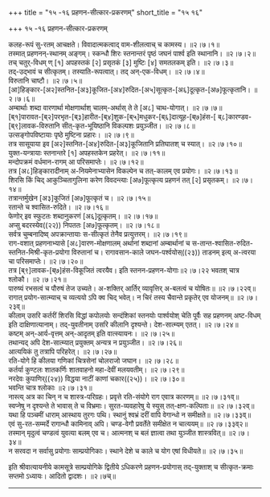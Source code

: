 +++
title = "१५ -१६ प्रहणन-सीत्कार-प्रकरणम्"
short_title = "१५ १६"

+++
१५ -१६ प्रहणन-सीत्कार-प्रकरणम्


कलह-रूपं सु-रतम् आचक्षते। विवादात्मकत्वाद् वाम-शीलत्वाच् च कामस्य।   ॥२।७।१॥  
तस्मात् प्रहणनन्-स्थानम् अङ्गम्। स्कन्धौ शिरः स्तनान्तरं पृष्ठं जघनं पार्श्व इति स्थानानि।   ॥२।७।२॥  
तच् चतुर्-विधम् ण् [१] अपहस्तकं [२] प्रसृतकं [३] मुष्टिः [४] समतलकम् इति।   ॥२।७।३॥  
तद्-उद्भावं च सीत्कृतम्। तस्याति-रूपत्वात्। तद् अन्-एक-विधम्।   ॥२।७।४॥  
विरुतानि चाष्टौ।   ॥२।७।५॥  
[आ]हिङ्कार-[अ२]स्तनित-[अ३]कूजित-[अ४]रुदित-[अ५]सूत्कृत-[अ६]दूत्कृत-[अ७]फूत्कृतानि।   ॥२।७।६॥  
अम्बार्थाः शब्दा वारणार्था मोक्षणार्थाश् चालम्-अर्थास् ते ते [अ८] चाथ-योगात्।   ॥२।७।७॥  
[ब्१]पारावत-[ब्२]परभृत-[ब्३]हारीत-[ब्४]शुक-[ब्५]मधुकर-[ब्६]दात्यूह-[ब्७]हंस-[ ब्८]कारण्डव-[ब्९]लावक-विरुतानि सीत्-कृत-भूयिष्ठानि विकल्पशः प्रयुञ्जीत।   ॥२।७।८॥  
उत्सङ्गोपविष्टायाः पृष्ठे मुष्टिना प्रहारः।   ॥२।७।९॥  
तत्र सासूयाया इव [अ२]स्तनित-[अ४]रुदित-[अ३]कूजितानि प्रतिघातश् च स्यात्।   ॥२।७।१०॥  
युक्त-यन्त्रायाः स्तनान्तरे [१] अपहस्तकेन प्रहरेत्।   ॥२।७।११॥  
मन्दोपक्रमं वर्धमान-रागम् आ परिसमाप्तेः।   ॥२।७।१२॥  
तत्र [अ८]हिङ्कारादीनाम् अ-नियमेनाभ्यासेन विकल्पेन च तत्-कालम् एव प्रयोगः।   ॥२।७।१३॥  
शिरसि किं चिद् आकुञ्चितागुलिना करेण विवदन्त्याः [अ७]फूत्कृत्य प्रहणनं तत् [२] प्रसृतकम्।   ॥२।७।१४॥  
तत्रान्तर्मुखेन [अ३]कूजितं [अ७]फूत्कृतं च।   ॥२।७।१५॥  
रतान्ते च श्वासित-रुदिते।   ॥२।७।१६॥  
फेणोर् इव स्फुटतः शब्दानुकरणं [अ६]दूत्कृतम्।   ॥२।७।१७॥  
अप्सु बदरस्येव((२२)) निपततः [अ७]फूत्कृतम्।   ॥२।७।१८॥  
सर्वत्र चुम्बनादिष्व् अपक्रान्तायाः स-सीत्कृतं तेनैव प्रत्युत्तरम्।   ॥२।७।१९॥  
राग-वशात् प्रहणनाभ्यासे [अ८]वारण-मोक्षणालम् अर्थानां शब्दानां अम्बार्थानां च स-तान्त-श्वासित-रुदित-स्तनित-मिश्री-कृत-प्रयोगा विरुतानां च। रागावसान-काले जघन-पर्श्वयोस्((२३)) ताडनम् इत्य् अ-त्वरया चा परिसमाप्तेः।   ॥२।७।२०॥  
तत्र [ब्९]लावक-[ब्७]हंस-विकूजितं त्वरयैव। इति स्तनन-प्रहणन-योगाः॥२।७।२२ भवतश् चात्र श्लोकौ।   ॥२।७।२१॥  
पारुष्यं रभसत्वं च पौरुषं तेज उच्यते। अ-शक्तिर् आर्तिर् व्यावृत्तिर् अ-बलत्वं च योषितः॥   ॥२।७।२२व्॥  
रागात् प्रयोग-सात्म्याच् च व्यत्ययो ऽपि क्व चिद् भवेत्। न चिरं तस्य चैवान्ते प्रकृतेर् एव योजनम्॥   ॥२।७।२३व्॥  
कीलाम् उसरि कर्तरीं शिरसि विद्धां कपोलयोः सन्दंशिकां स्तनयोः पार्श्वयोश् चेति पूर्वैः सह प्रहणनम् अष्ट-विधम् इति दाक्षिणात्यानाम्। तद्-युवतीनाम् उसरि कीलानि दृश्यन्ते। देश-सात्म्यम् एतत्।   ॥२।७।२४॥  
कष्टम् अन्-आर्य-वृत्तम् अन्-आदृतम् इति वात्स्यायनः।   ॥२।७।२५॥  
तथान्यद् अपि देश-सात्म्यात् प्रयुक्तम् अन्यत्र न प्रयुञ्जीत।   ॥२।७।२६॥  
आत्ययिकं तु तत्रापि परिहरेत्।   ॥२।७।२७॥  
रति-योगे हि कीलया गणिकां चित्रसेनां चोलराजो जघान।   ॥२।७।२८॥  
कर्तर्या कुण्टलः शातकर्णिः शातवाहनो महा-देवीं मलयवतीम्।   ॥२।७।२९॥  
नरदेवः कुपाणिर्((२४)) विद्धया नाटीं काणां चकार((२५))।   ॥२।७।३०॥  
भवन्ति चात्र श्लोकाः   ॥२।७।३१॥  
नास्त्य् अत्र का चिन् न च शास्त्र-परिग्रहः। प्रवृत्ते रति-संयोगे राग एवात्र कारणम्॥   ॥२।७।३१व्॥  
स्वप्नेषु न दृश्यन्ते ते भावास् ते च विभ्रमाः। सुरत-व्यवहारेषु ये स्युस् तत्-क्षण-कल्पिताः॥   ॥२।७।३२व्॥  
यथा हि पञ्चमीं धाराम् आस्थाय तुरगः पथि। स्थानुं श्वभ्रं दरीं वापि वेगान्धो न समीक्षते॥   ॥२।७।३३व्॥  
एवं सु-रत-सम्मर्दे रागान्धौ कामिनाव् अपि। चण्ड-वेगौ प्रवर्तेते समीक्षेत न चात्ययम्॥   ॥२।७।३३व्२॥  
तस्मान् मृदुत्वं चण्डत्वं युवत्या बलम् एव च। आत्मनश् च बलं ज्ञात्वा तथा युञ्जीत शास्त्रवित्॥   ॥२।७।३४॥  
न सरवदा न सर्वासु प्रयोगाः साम्प्रयोगिकाः। स्थाने देशे च काले च योग एषां विधीयते॥ ॥२।७।३५॥  

इति श्रीवात्यायनीये कामसूत्रे साम्प्रयोगिके द्वितीये ऽधिकरणे प्रहणन-प्रयोगास् तद्-युक्ताश् च सीत्कृत-क्रमाः सप्तमो ऽध्यायः। आदितो द्वादशः। ॥२।७च्॥  


**************************************************************************  